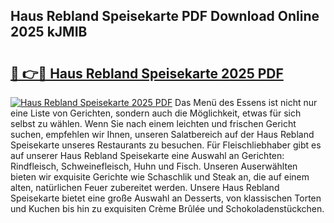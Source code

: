 ## Haus Rebland Speisekarte PDF Download Online 2025 kJMIB

# <h2><a href="http://gc84z9i.nevu.top/?p=Haus+Rebland+Speisekarte">🔗 👉🔴 Haus Rebland Speisekarte 2025 PDF</a></h2>

[![Haus Rebland Speisekarte 2025 PDF](https://i.imgur.com/dBaPXMq.png)](http://gc84z9i.nevu.top/?p=Haus+Rebland+Speisekarte)
Das Menü des Essens ist nicht nur eine Liste von Gerichten, sondern auch die Möglichkeit, etwas für sich selbst zu wählen. Wenn Sie nach einem leichten und frischen Gericht suchen, empfehlen wir Ihnen, unseren Salatbereich auf der Haus Rebland Speisekarte unseres Restaurants zu besuchen. Für Fleischliebhaber gibt es auf unserer Haus Rebland Speisekarte eine Auswahl an Gerichten: Rindfleisch, Schweinefleisch, Huhn und Fisch. Unseren Auserwählten bieten wir exquisite Gerichte wie Schaschlik und Steak an, die auf einem alten, natürlichen Feuer zubereitet werden. Unsere Haus Rebland Speisekarte bietet eine große Auswahl an Desserts, von klassischen Torten und Kuchen bis hin zu exquisiten Crème Brûlée und Schokoladenstückchen.
